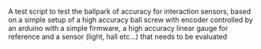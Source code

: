 A test script to test the ballpark of accuracy for interaction sensors,
based on a simple setup of a high accuracy ball screw with encoder controlled by an arduino with a simple firmware,
a high accuracy linear gauge for reference
and a sensor (light, hall etc...) that needs to be evaluated
